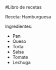 #Libro de recetas

Receta: Hamburguesa

Ingredientes:
- Pan
- Queso 
- Torta
- Salsa
- Tomate
- Lechuga